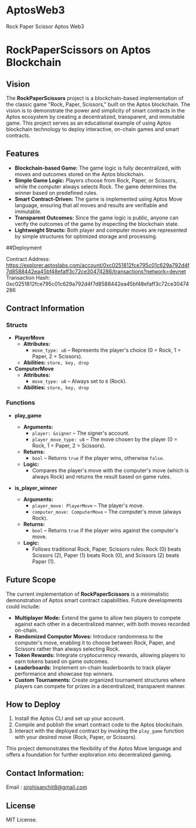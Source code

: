 # AptosWeb3
Rock Paper Scissor Aptos Web3 

# RockPaperScissors on Aptos Blockchain

## Vision
The **RockPaperScissors** project is a blockchain-based implementation of the classic game "Rock, Paper, Scissors," built on the Aptos blockchain. The vision is to demonstrate the power and simplicity of smart contracts in the Aptos ecosystem by creating a decentralized, transparent, and immutable game. This project serves as an educational example of using Aptos blockchain technology to deploy interactive, on-chain games and smart contracts.

## Features

- **Blockchain-based Game:** The game logic is fully decentralized, with moves and outcomes stored on the Aptos blockchain.
- **Simple Game Logic:** Players choose from Rock, Paper, or Scissors, while the computer always selects Rock. The game determines the winner based on predefined rules.
- **Smart Contract-Driven:** The game is implemented using Aptos Move language, ensuring that all moves and results are verifiable and immutable.
- **Transparent Outcomes:** Since the game logic is public, anyone can verify the outcomes of the game by inspecting the blockchain state.
- **Lightweight Structs:** Both player and computer moves are represented by simple structures for optimized storage and processing.

##Deployment

Contract Address: https://explorer.aptoslabs.com/account/0xc0251812fce795c01c629a792d4f7d8588442ea45bf48efaff3c72ce30474286/transactions?network=devnet
Transaction Hash: 0xc0251812fce795c01c629a792d4f7d8588442ea45bf48efaff3c72ce30474286

## Contract Information

### Structs
- **PlayerMove**
  - **Attributes:** 
    - `move_type: u8` – Represents the player's choice (0 = Rock, 1 = Paper, 2 = Scissors).
  - **Abilities:** `store, key, drop`
- **ComputerMove**
  - **Attributes:**
    - `move_type: u8` – Always set to `0` (Rock).
  - **Abilities:** `store, key, drop`

### Functions

- **play_game**
  - **Arguments:** 
    - `player: &signer` – The signer's account.
    - `player_move_type: u8` – The move chosen by the player (0 = Rock, 1 = Paper, 2 = Scissors).
  - **Returns:** 
    - `bool` – Returns `true` if the player wins, otherwise `false`.
  - **Logic:** 
    - Compares the player's move with the computer's move (which is always Rock) and returns the result based on game rules.
  
- **is_player_winner**
  - **Arguments:** 
    - `player_move: PlayerMove` – The player's move.
    - `computer_move: ComputerMove` – The computer's move (always Rock).
  - **Returns:** 
    - `bool` – Returns `true` if the player wins against the computer's move.
  - **Logic:**
    - Follows traditional Rock, Paper, Scissors rules: Rock (0) beats Scissors (2), Paper (1) beats Rock (0), and Scissors (2) beats Paper (1).

## Future Scope

The current implementation of **RockPaperScissors** is a minimalistic demonstration of Aptos smart contract capabilities. Future developments could include:

- **Multiplayer Mode:** Extend the game to allow two players to compete against each other in a decentralized manner, with both moves recorded on-chain.
- **Randomized Computer Moves:** Introduce randomness to the computer's move, enabling it to choose between Rock, Paper, and Scissors rather than always selecting Rock.
- **Token Rewards:** Integrate cryptocurrency rewards, allowing players to earn tokens based on game outcomes.
- **Leaderboards:** Implement on-chain leaderboards to track player performance and showcase top winners.
- **Custom Tournaments:** Create organized tournament structures where players can compete for prizes in a decentralized, transparent manner.
  
## How to Deploy

1. Install the Aptos CLI and set up your account.
2. Compile and publish the smart contract code to the Aptos blockchain.
3. Interact with the deployed contract by invoking the `play_game` function with your desired move (Rock, Paper, or Scissors).
  
This project demonstrates the flexibility of the Aptos Move language and offers a foundation for further exploration into decentralized gaming.

## Contact Information:
Email : sirohisanchit8@gmail.com

## License
MIT License.
